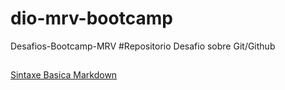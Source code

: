 # dio-mrv-bootcamp
Desafios-Bootcamp-MRV
#Repositorio Desafio sobre Git/Github

##
[Sintaxe Basica Markdown](https://www.markdownguide.org/basic-syntax/)
